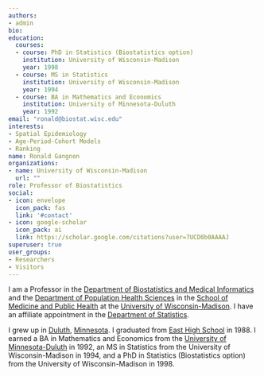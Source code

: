 ```yaml
---
authors:
- admin
bio: 
education:
  courses:
  - course: PhD in Statistics (Biostatistics option)
    institution: University of Wisconsin-Madison
    year: 1998
  - course: MS in Statistics
    institution: University of Wisconsin-Madison
    year: 1994
  - course: BA in Mathematics and Economics
    institution: University of Minnesota-Duluth
    year: 1992
email: "ronald@biostat.wisc.edu"
interests:
- Spatial Epidemiology
- Age-Period-Cohort Models
- Ranking
name: Ronald Gangnon
organizations:
- name: University of Wisconsin-Madison
  url: ""
role: Professor of Biostatistics
social:
- icon: envelope
  icon_pack: fas
  link: '#contact'
- icon: google-scholar
  icon_pack: ai
  link: https://scholar.google.com/citations?user=7UCD0b0AAAAJ
superuser: true
user_groups:
- Researchers
- Visitors
---
```


I am a Professor in the [Department of Biostatistics and Medical Informatics](https://biostat.wisc.edu) and the [Department of Population Health Sciences](https://pophealth.wisc.edu) in the [School of Medicine and Public Health](https://med.wisc.edu) at the [University of Wisconsin-Madison](https://wisc.edu).  I have an affiliate appointment in the [Department of Statistics](https://stat.wisc.edu).

I grew up in [Duluth](https://en.wikipedia.org/wiki/Duluth,_Minnesota), [Minnesota](https://en.wikipedia.org/wiki/Minnesota). I graduated from [East High School](https://en.wikipedia.org/wiki/East_High_School_(Duluth,_Minnesota)) in 1988. I earned a BA in Mathematics and Economics from the [University of Minnesota-Duluth](https://www.d.umn.edu/) in 1992, an MS in Statistics from the University of Wisconsin-Madison in 1994, and a PhD in Statistics (Biostatistics option) from the University of Wisconsin-Madison in 1998.

